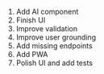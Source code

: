 1. Add AI component
2. Finish UI
3. Improve validation
4. Improve user grounding
5. Add missing endpoints
6. Add PWA
7. Polish UI and add tests

